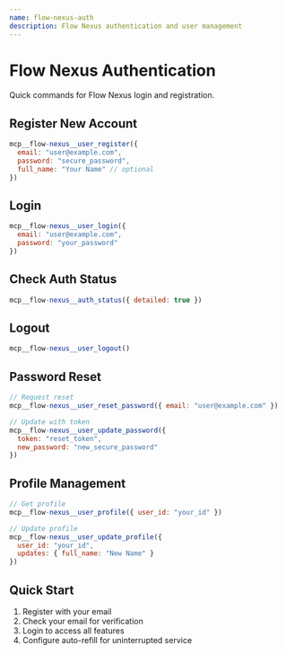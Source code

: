 ```yaml
---
name: flow-nexus-auth
description: Flow Nexus authentication and user management
---
```


# Flow Nexus Authentication

Quick commands for Flow Nexus login and registration.

## Register New Account
```javascript
mcp__flow-nexus__user_register({
  email: "user@example.com",
  password: "secure_password",
  full_name: "Your Name" // optional
})
```

## Login
```javascript
mcp__flow-nexus__user_login({
  email: "user@example.com",
  password: "your_password"
})
```

## Check Auth Status
```javascript
mcp__flow-nexus__auth_status({ detailed: true })
```

## Logout
```javascript
mcp__flow-nexus__user_logout()
```

## Password Reset
```javascript
// Request reset
mcp__flow-nexus__user_reset_password({ email: "user@example.com" })

// Update with token
mcp__flow-nexus__user_update_password({
  token: "reset_token",
  new_password: "new_secure_password"
})
```

## Profile Management
```javascript
// Get profile
mcp__flow-nexus__user_profile({ user_id: "your_id" })

// Update profile
mcp__flow-nexus__user_update_profile({
  user_id: "your_id",
  updates: { full_name: "New Name" }
})
```

## Quick Start
1. Register with your email
2. Check your email for verification
3. Login to access all features
4. Configure auto-refill for uninterrupted service